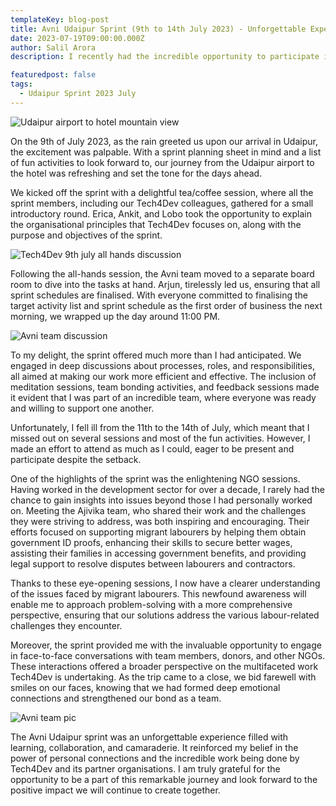 ```yaml
---
templateKey: blog-post
title: Avni Udaipur Sprint (9th to 14th July 2023) - Unforgettable Experiences and Inspiring Connections
date: 2023-07-19T09:00:00.000Z
author: Salil Arora
description: I recently had the incredible opportunity to participate in the Avni Udaipur sprint. This sprint marked a significant milestone for me as it was the first time I met my team members face to face. Since joining the Samanvay Foundation in May 2023, I had only interacted with them virtually. The anticipation of finally meeting everyone in person made this sprint all the more special.

featuredpost: false
tags:
  - Udaipur Sprint 2023 July
---
```



![Udaipur airport to hotel mountain view](/img/2023-07-18-avni-sprint-udaipur-blog-by-Salil/Airport.jpeg)


On the 9th of July 2023, as the rain greeted us upon our arrival in Udaipur, the excitement was palpable. With a sprint planning sheet in mind and a list of fun activities to look forward to, our journey from the Udaipur airport to the hotel was refreshing and set the tone for the days ahead.

We kicked off the sprint with a delightful tea/coffee session, where all the sprint members, including our Tech4Dev colleagues, gathered for a small introductory round. Erica, Ankit, and Lobo took the opportunity to explain the organisational principles that Tech4Dev focuses on, along with the purpose and objectives of the sprint.

![Tech4Dev 9th july all hands discussion](/img/2023-07-18-avni-sprint-udaipur-blog-by-Salil/Tech4dev.jpeg)

Following the all-hands session, the Avni team moved to a separate board room to dive into the tasks at hand. Arjun, tirelessly led us, ensuring that all sprint schedules are finalised. With everyone committed to finalising the target activity list and sprint schedule as the first order of business the next morning, we wrapped up the day around 11:00 PM.

![Avni team discussion](/img/2023-07-18-avni-sprint-udaipur-blog-by-Salil/discussion.jpeg)

To my delight, the sprint offered much more than I had anticipated. We engaged in deep discussions about processes, roles, and responsibilities, all aimed at making our work more efficient and effective. The inclusion of meditation sessions, team bonding activities, and feedback sessions made it evident that I was part of an incredible team, where everyone was ready and willing to support one another.

Unfortunately, I fell ill from the 11th to the 14th of July, which meant that I missed out on several sessions and most of the fun activities. However, I made an effort to attend as much as I could, eager to be present and participate despite the setback.

One of the highlights of the sprint was the enlightening NGO sessions. Having worked in the development sector for over a decade, I rarely had the chance to gain insights into issues beyond those I had personally worked on. Meeting the Ajivika team, who shared their work and the challenges they were striving to address, was both inspiring and encouraging. Their efforts focused on supporting migrant labourers by helping them obtain government ID proofs, enhancing their skills to secure better wages, assisting their families in accessing government benefits, and providing legal support to resolve disputes between labourers and contractors.

Thanks to these eye-opening sessions, I now have a clearer understanding of the issues faced by migrant labourers. This newfound awareness will enable me to approach problem-solving with a more comprehensive perspective, ensuring that our solutions address the various labour-related challenges they encounter.

Moreover, the sprint provided me with the invaluable opportunity to engage in face-to-face conversations with team members, donors, and other NGOs. These interactions offered a broader perspective on the multifaceted work Tech4Dev is undertaking. As the trip came to a close, we bid farewell with smiles on our faces, knowing that we had formed deep emotional connections and strengthened our bond as a team.

![Avni team pic](/img/2023-07-18-avni-sprint-udaipur-blog-by-Salil/Team.jpeg)

The Avni Udaipur sprint was an unforgettable experience filled with learning, collaboration, and camaraderie. It reinforced my belief in the power of personal connections and the incredible work being done by Tech4Dev and its partner organisations. I am truly grateful for the opportunity to be a part of this remarkable journey and look forward to the positive impact we will continue to create together.
